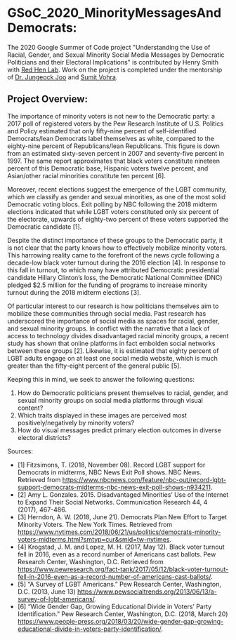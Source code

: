 # GSoC_2020_MinorityMessagesAndDemocrats:

  The 2020 Google Summer of Code project "Understanding the Use of Racial, Gender, and Sexual Minority Social Media Messages by Democratic Politicians and their Electoral Implications" is contributed by Henry Smith with [Red Hen Lab](http://www.redhenlab.org/). Work on the project is completed under the mentorship of [Dr. Jungeock Joo](http://home.jsjoo.com/) and [Sumit Vohra](https://in.linkedin.com/in/sumit-vohra-224484a0).

## Project Overview:

  The importance of minority voters is not new to the Democratic party: a 2017 poll of registered voters by the Pew Research Institute of U.S. Politics and Policy estimated that only fifty-nine percent of self-identified Democrats/lean Democrats label themselves as white, compared to the eighty-nine percent of Republicans/lean Republicans. This figure is down from an estimated sixty-seven percent in 2007 and seventy-five percent in 1997. The same report approximates that black voters  constitute nineteen percent of this Democratic base, Hispanic voters twelve percent, and Asian/other racial minorities constitute ten percent [6]. 

  Moreover, recent elections suggest the emergence of the LGBT community, which we classify as gender and sexual minorities, as one of the most solid Democratic voting blocs. Exit polling by NBC following the 2018 midterm elections indicated that while LGBT voters constituted only six percent of the electorate, upwards of eighty-two percent of these voters supported the Democratic candidate [1]. 
  
  Despite the distinct importance of these groups to the Democratic party, it is not clear that the party knows how to effectively mobilize minority voters. This harrowing reality came to the forefront of the news cycle following a decade-low black voter turnout during the 2016 election [4]. In response to this fall in turnout, to which many have attributed Democratic presidential candidate Hillary Clinton’s loss, the Democratic National Committee (DNC) pledged $2.5 million for the funding of programs to increase minority turnout during the 2018 midterm elections [3].

  Of particular interest to our research is how politicians themselves aim to mobilize these communities through social media. Past research has underscored the importance of social media as spaces for racial, gender, and sexual minority groups. In conflict with the narrative that a lack of access to technology divides disadvantaged racial minority groups, a recent study has shown that online platforms in fact embolden social networks between these groups [2]. Likewise, it is estimated that eighty percent of LGBT adults engage on at least one social media website, which is much greater than the fifty-eight percent of the general public [5]. 
  
  Keeping this in mind, we seek to answer the following questions:
1. How do Democratic politicians present themselves to racial, gender, and sexual minority groups on social media platforms through visual content?
2. Which traits displayed in these images are perceived most positively/negatively by minority voters? 
3. How do visual messages predict primary election outcomes in diverse electoral districts?


Sources:

+ [1] Fitzsimons, T. (2018, November 08). Record LGBT support for Democrats in midterms, NBC News Exit Poll shows. NBC News. Retrieved from https://www.nbcnews.com/feature/nbc-out/record-lgbt-support-democrats-midterms-nbc-news-exit-poll-shows-n934211.
+ [2] Amy L. Gonzales. 2015. Disadvantaged Minorities’ Use of the Internet to Expand Their Social Networks. Communication Research 44, 4 (2017), 467-486.
+ [3] Herndon, A. W. (2018, June 21). Democrats Plan New Effort to Target Minority Voters. The New York Times. Retrieved from https://www.nytimes.com/2018/06/21/us/politics/democrats-minority-voters-midterms.html?smtyp=cur&smid=tw-nytimes.
+ [4] Krogstad, J. M.  and Lopez, M. H. (2017, May 12). Black voter turnout fell in 2016, even as a record number of Americans cast ballots. Pew Research Center, Washington, D.C. Retrieved from https://www.pewresearch.org/fact-tank/2017/05/12/black-voter-turnout-fell-in-2016-even-as-a-record-number-of-americans-cast-ballots/.
+ [5] “A Survey of LGBT Americans.” Pew Research Center, Washington, D.C. (2013, June 13) https://www.pewsocialtrends.org/2013/06/13/a-survey-of-lgbt-americans/.
+ [6] “Wide Gender Gap, Growing Educational Divide in Voters’ Party Identification.” Pew Research Center, Washington, D.C. (2018, March 20) https://www.people-press.org/2018/03/20/wide-gender-gap-growing-educational-divide-in-voters-party-identification/. 
